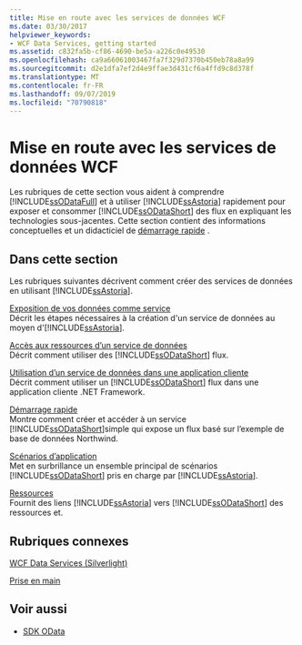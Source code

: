 ```yaml
---
title: Mise en route avec les services de données WCF
ms.date: 03/30/2017
helpviewer_keywords:
- WCF Data Services, getting started
ms.assetid: c832fa5b-cf86-4690-be5a-a226c0e49530
ms.openlocfilehash: ca9a66061003467fa7f329d7370b450eb78a8a99
ms.sourcegitcommit: d2e1dfa7ef2d4e9ffae3d431cf6a4ffd9c8d378f
ms.translationtype: MT
ms.contentlocale: fr-FR
ms.lasthandoff: 09/07/2019
ms.locfileid: "70790818"
---
```

# <a name="getting-started-with-wcf-data-services"></a>Mise en route avec les services de données WCF
Les rubriques de cette section vous aident à comprendre [!INCLUDE[ssODataFull](../../../../includes/ssodatafull-md.md)] et à utiliser [!INCLUDE[ssAstoria](../../../../includes/ssastoria-md.md)] rapidement pour exposer et consommer [!INCLUDE[ssODataShort](../../../../includes/ssodatashort-md.md)] des flux en expliquant les technologies sous-jacentes. Cette section contient des informations conceptuelles et un didacticiel de [démarrage rapide](quickstart-wcf-data-services.md) .  
  
## <a name="in-this-section"></a>Dans cette section  
 Les rubriques suivantes décrivent comment créer des services de données en utilisant [!INCLUDE[ssAstoria](../../../../includes/ssastoria-md.md)].  
  
 [Exposition de vos données comme service](exposing-your-data-as-a-service-wcf-data-services.md)  
 Décrit les étapes nécessaires à la création d'un service de données au moyen d'[!INCLUDE[ssAstoria](../../../../includes/ssastoria-md.md)].  
  
 [Accès aux ressources d’un service de données](accessing-data-service-resources-wcf-data-services.md)  
 Décrit comment utiliser des [!INCLUDE[ssODataShort](../../../../includes/ssodatashort-md.md)] flux.  
  
 [Utilisation d’un service de données dans une application cliente](using-a-data-service-in-a-client-application-wcf-data-services.md)  
 Décrit comment utiliser un [!INCLUDE[ssODataShort](../../../../includes/ssodatashort-md.md)] flux dans une application cliente .NET Framework.  
  
 [Démarrage rapide](quickstart-wcf-data-services.md)  
 Montre comment créer et accéder à un service [!INCLUDE[ssODataShort](../../../../includes/ssodatashort-md.md)]simple qui expose un flux basé sur l’exemple de base de données Northwind.  
  
 [Scénarios d’application](application-scenarios-wcf-data-services.md)  
 Met en surbrillance un ensemble principal de scénarios [!INCLUDE[ssODataShort](../../../../includes/ssodatashort-md.md)] pris en charge par [!INCLUDE[ssAstoria](../../../../includes/ssastoria-md.md)].  
  
 [Ressources](wcf-data-services-resources.md)  
 Fournit des liens [!INCLUDE[ssAstoria](../../../../includes/ssastoria-md.md)] vers [!INCLUDE[ssODataShort](../../../../includes/ssodatashort-md.md)] des ressources et.  
  
## <a name="related-sections"></a>Rubriques connexes  
 [WCF Data Services (Silverlight)](https://go.microsoft.com/fwlink/?LinkID=143149)  
  
 [Prise en main](../adonet/ef/getting-started.md)  
  
## <a name="see-also"></a>Voir aussi

- [SDK OData](https://go.microsoft.com/fwlink/?LinkID=185248)
